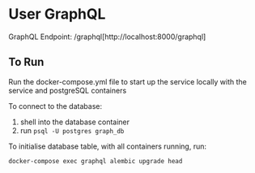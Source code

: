 # User GraphQL

GraphQL Endpoint: /graphql[http://localhost:8000/graphql]

## To Run

Run the docker-compose.yml file to start up the service locally with the service and postgreSQL containers

To connect to the database:

1. shell into the database container
2. run `psql -U postgres graph_db`

To initialise database table, with all containers running, run:

`docker-compose exec graphql alembic upgrade head`
